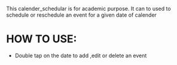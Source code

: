 This calender_schedular is for academic purpose.
It can to used to schedule or reschedule an event for a given date of calender

# HOW TO USE:

+ Double tap on the date to add ,edit or delete an event
